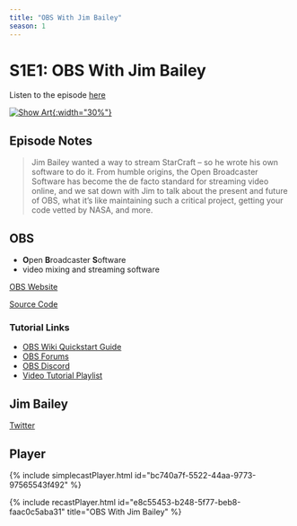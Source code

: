 ```yaml
---
title: "OBS With Jim Bailey"
season: 1
---
```

# S1E1: OBS With Jim Bailey

Listen to the episode [here](https://fosspod.content.town/episodes/obs-with-jim-bailey)

[![Show Art](https://image.simplecastcdn.com/images/369e8282-bab3-4f89-8844-5a60aee0d43c/b1dc96e6-a895-4e63-9ddb-423b189615ce/3000x3000/maxresdefault.jpg){:width="30%"}](https://fosspod.content.town/episodes/obs-with-jim-bailey)

## Episode Notes

> Jim Bailey wanted a way to stream StarCraft – so he wrote his own software to do it. From humble origins, the Open Broadcaster Software has become the de facto standard for streaming video online, and we sat down with Jim to talk about the present and future of OBS, what it’s like maintaining such a critical project, getting your code vetted by NASA, and more.

## OBS
 - **O**pen **B**roadcaster **S**oftware
 - video mixing and streaming software

[OBS Website](https://obsproject.com/)

[Source Code](https://github.com/obsproject/obs-studio)

### Tutorial Links

- [OBS Wiki Quickstart Guide](https://obsproject.com/wiki/OBS-Studio-Quickstart)
- [OBS Forums](https://obsproject.com/forum/)
- [OBS Discord](https://obsproject.com/discord)
- [Video Tutorial Playlist](https://youtube.com/playlist?list=PLzo7l8HTJNK-IKzM_zDicTd2u20Ab2pAl)

## Jim Bailey

[Twitter](https://twitter.com/WizardOfOBS)

## Player
{% include simplecastPlayer.html id="bc740a7f-5522-44aa-9773-97565543f492" %}


{% include recastPlayer.html id="e8c55453-b248-5f77-beb8-faac0c5aba31" title="OBS With Jim Bailey" %}